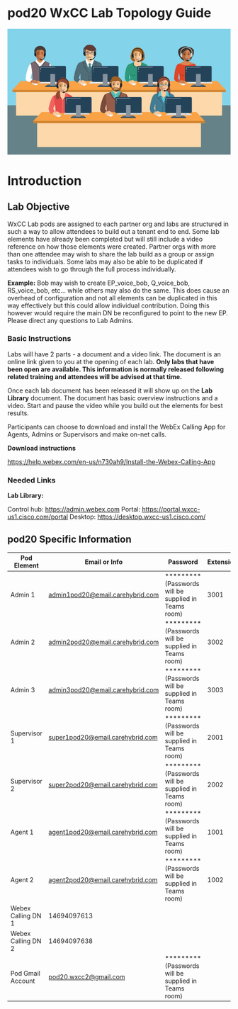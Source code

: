 # pod20 WxCC Lab Topology Guide 

![description](/webexcclab.jpg)



# Introduction

## Lab Objective

WxCC Lab pods are assigned to each partner org and labs are structured in such a way to allow attendees to build out a tenant end to end.  Some lab elements have already been completed but will still include a video reference on how those elements were created.  Partner orgs with more than one attendee may wish to share the lab build as a group or assign tasks to individuals.  Some labs may also be able to be duplicated if attendees wish to go through the full process individually.

**Example:**
Bob may wish to create EP_voice_bob, Q_voice_bob, RS_voice_bob, etc... while others may also do the same.  This does cause an overhead of configuration and not all elements can be duplicated in this way effectively but this could allow individual contribution. Doing this however would require the main DN be reconfigured to point to the new EP. Please direct any questions to Lab Admins.

### Basic Instructions

Labs will have 2 parts - a document and a video link.  The document is an online link given to you at the opening of each lab.  **Only labs that have been open are available.  This information is normally released following related training and attendees will be advised at that time.**

Once each lab document has been released it will show up on the **Lab Library** document.  The document has basic overview instructions and a video.  Start and pause the video while you build out the elements for best results.

Participants can choose to download and install the WebEx Calling App for Agents, Admins or Supervisors and make on-net calls.

**Download instructions**

https://help.webex.com/en-us/n730ah9/Install-the-Webex-Calling-App

### Needed Links 
**Lab Library:**  

Control hub: https://admin.webex.com
Portal: https://portal.wxcc-us1.cisco.com/portal
Desktop: https://desktop.wxcc-us1.cisco.com/

## pod20 Specific Information

| Pod Element        | Email or Info                   | Password  | Extension |
|--------------------|---------------------------------|-----------|-----------|
| Admin 1            | admin1pod20@email.carehybrid.com | ********* (Passwords will be supplied in Teams room) | 3001      |
| Admin 2            | admin2pod20@email.carehybrid.com | ********* (Passwords will be supplied in Teams room) | 3002      |
| Admin 3            | admin3pod20@email.carehybrid.com | ********* (Passwords will be supplied in Teams room) | 3003      |
| Supervisor 1       | super1pod20@email.carehybrid.com | ********* (Passwords will be supplied in Teams room) | 2001      |
| Supervisor 2       | super2pod20@email.carehybrid.com | ********* (Passwords will be supplied in Teams room) | 2002      |
| Agent 1            | agent1pod20@email.carehybrid.com | ********* (Passwords will be supplied in Teams room) | 1001      |
| Agent 2            | agent2pod20@email.carehybrid.com | ********* (Passwords will be supplied in Teams room) | 1002      |
| Webex Calling DN 1 | 14694097613                    |           |           |
| Webex Calling DN 2 | 14694097638                   |           |           |
| Pod Gmail Account  | pod20.wxcc2@gmail.com            | ********* (Passwords will be supplied in Teams room) |           |




